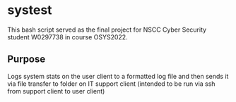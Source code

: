 # systest
This bash script served as the final project for NSCC Cyber Security student W0297738 in course OSYS2022.

## Purpose
Logs system stats on the user client to a formatted log file and then sends it via file transfer to folder on IT support client (intended to be run via ssh from support client to user client)
